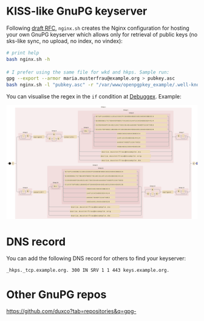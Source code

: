 # KISS-like GnuPG keyserver

Following [draft RFC](https://datatracker.ietf.org/doc/html/draft-shaw-openpgp-hkp-00), `nginx.sh` creates the Nginx configuration for hosting your own GnuPG keyserver which allows only for retrieval of public keys (no sks-like sync, no upload, no index, no vindex):

```bash
# print help
bash nginx.sh -h

# I prefer using the same file for wkd and hkps. Sample run:
gpg --export --armor maria.musterfrau@example.org > pubkey.asc
bash nginx.sh -l "pubkey.asc" -r "/var/www/openpgpkey_example/.well-known/openpgpkey/example.org/hu/asdfasdfasdfasdfasdfasdfasdfasdf"
```

You can visualise the regex in the `if` condition at [Debuggex](https://www.debuggex.com/). Example:

![Debuggex](assets/debuggex.png)

# DNS record

You can add the following DNS record for others to find your keyserver:

```
_hkps._tcp.example.org. 300 IN SRV 1 1 443 keys.example.org.
```

# Other GnuPG repos

https://github.com/duxco?tab=repositories&q=gpg-
